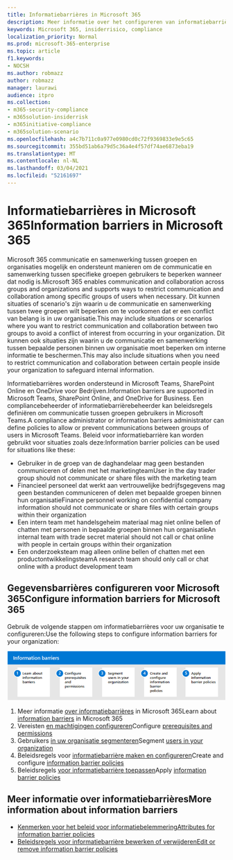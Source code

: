 ```yaml
---
title: Informatiebarrières in Microsoft 365
description: Meer informatie over het configureren van informatiebarrières in Microsoft 365.
keywords: Microsoft 365, insiderrisico, compliance
localization_priority: Normal
ms.prod: microsoft-365-enterprise
ms.topic: article
f1.keywords:
- NOCSH
ms.author: robmazz
author: robmazz
manager: laurawi
audience: itpro
ms.collection:
- m365-security-compliance
- m365solution-insiderrisk
- m365initiative-compliance
- m365solution-scenario
ms.openlocfilehash: a4c7b711c0a977e0980cd0c72f9369833e9e5c65
ms.sourcegitcommit: 355bd51ab6a79d5c36a4e4f57df74ae6873eba19
ms.translationtype: MT
ms.contentlocale: nl-NL
ms.lasthandoff: 03/04/2021
ms.locfileid: "52161697"
---
```

# <a name="information-barriers-in-microsoft-365"></a><span data-ttu-id="da398-104">Informatiebarrières in Microsoft 365</span><span class="sxs-lookup"><span data-stu-id="da398-104">Information barriers in Microsoft 365</span></span>

<span data-ttu-id="da398-105">Microsoft 365 communicatie en samenwerking tussen groepen en organisaties mogelijk en ondersteunt manieren om de communicatie en samenwerking tussen specifieke groepen gebruikers te beperken wanneer dat nodig is.</span><span class="sxs-lookup"><span data-stu-id="da398-105">Microsoft 365 enables communication and collaboration across groups and organizations and supports ways to restrict communication and collaboration among specific groups of users when necessary.</span></span> <span data-ttu-id="da398-106">Dit kunnen situaties of scenario's zijn waarin u de communicatie en samenwerking tussen twee groepen wilt beperken om te voorkomen dat er een conflict van belang is in uw organisatie.</span><span class="sxs-lookup"><span data-stu-id="da398-106">This may include situations or scenarios where you want to restrict communication and collaboration between two groups to avoid a conflict of interest from occurring in your organization.</span></span> <span data-ttu-id="da398-107">Dit kunnen ook situaties zijn waarin u de communicatie en samenwerking tussen bepaalde personen binnen uw organisatie moet beperken om interne informatie te beschermen.</span><span class="sxs-lookup"><span data-stu-id="da398-107">This may also include situations when you need to restrict communication and collaboration between certain people inside your organization to safeguard internal information.</span></span>

<span data-ttu-id="da398-108">Informatiebarrières worden ondersteund in Microsoft Teams, SharePoint Online en OneDrive voor Bedrijven.</span><span class="sxs-lookup"><span data-stu-id="da398-108">Information barriers are supported in Microsoft Teams, SharePoint Online, and OneDrive for Business.</span></span> <span data-ttu-id="da398-109">Een compliancebeheerder of informatiebarrièrebeheerder kan beleidsregels definiëren om communicatie tussen groepen gebruikers in Microsoft Teams.</span><span class="sxs-lookup"><span data-stu-id="da398-109">A compliance administrator or information barriers administrator can define policies to allow or prevent communications between groups of users in Microsoft Teams.</span></span> <span data-ttu-id="da398-110">Beleid voor informatiebarrière kan worden gebruikt voor situaties zoals deze:</span><span class="sxs-lookup"><span data-stu-id="da398-110">Information barrier policies can be used for situations like these:</span></span>

- <span data-ttu-id="da398-111">Gebruiker in de groep van de daghandelaar mag geen bestanden communiceren of delen met het marketingteam</span><span class="sxs-lookup"><span data-stu-id="da398-111">User in the day trader group should not communicate or share files with the marketing team</span></span>
- <span data-ttu-id="da398-112">Financieel personeel dat werkt aan vertrouwelijke bedrijfsgegevens mag geen bestanden communiceren of delen met bepaalde groepen binnen hun organisatie</span><span class="sxs-lookup"><span data-stu-id="da398-112">Finance personnel working on confidential company information should not communicate or share files with certain groups within their organization</span></span>
- <span data-ttu-id="da398-113">Een intern team met handelsgeheim materiaal mag niet online bellen of chatten met personen in bepaalde groepen binnen hun organisatie</span><span class="sxs-lookup"><span data-stu-id="da398-113">An internal team with trade secret material should not call or chat online with people in certain groups within their organization</span></span>
- <span data-ttu-id="da398-114">Een onderzoeksteam mag alleen online bellen of chatten met een productontwikkelingsteam</span><span class="sxs-lookup"><span data-stu-id="da398-114">A research team should only call or chat online with a product development team</span></span>

## <a name="configure-information-barriers-for-microsoft-365"></a><span data-ttu-id="da398-115">Gegevensbarrières configureren voor Microsoft 365</span><span class="sxs-lookup"><span data-stu-id="da398-115">Configure information barriers for Microsoft 365</span></span>

<span data-ttu-id="da398-116">Gebruik de volgende stappen om informatiebarrières voor uw organisatie te configureren:</span><span class="sxs-lookup"><span data-stu-id="da398-116">Use the following steps to configure information barriers for your organization:</span></span>

![Informatiebarrières voor insiderrisico's](../media/ir-solution-ib-steps.png)

1. <span data-ttu-id="da398-118">Meer informatie [over informatiebarrières](information-barriers.md) in Microsoft 365</span><span class="sxs-lookup"><span data-stu-id="da398-118">Learn about [information barriers](information-barriers.md) in Microsoft 365</span></span>
2. <span data-ttu-id="da398-119">Vereisten [en machtigingen configureren](information-barriers-policies.md#prerequisites)</span><span class="sxs-lookup"><span data-stu-id="da398-119">Configure [prerequisites and permissions](information-barriers-policies.md#prerequisites)</span></span>
3. <span data-ttu-id="da398-120">Gebruikers [in uw organisatie segmenteren](information-barriers-policies.md#part-1-segment-users)</span><span class="sxs-lookup"><span data-stu-id="da398-120">Segment [users in your organization](information-barriers-policies.md#part-1-segment-users)</span></span>
4. <span data-ttu-id="da398-121">Beleidsregels voor [informatiebarrière maken en configureren](information-barriers-policies.md#part-2-define-information-barrier-policies)</span><span class="sxs-lookup"><span data-stu-id="da398-121">Create and configure [information barrier policies](information-barriers-policies.md#part-2-define-information-barrier-policies)</span></span>
5. <span data-ttu-id="da398-122">Beleidsregels [voor informatiebarrière toepassen](information-barriers-policies.md#part-3-apply-information-barrier-policies)</span><span class="sxs-lookup"><span data-stu-id="da398-122">Apply [information barrier policies](information-barriers-policies.md#part-3-apply-information-barrier-policies)</span></span>

## <a name="more-information-about-information-barriers"></a><span data-ttu-id="da398-123">Meer informatie over informatiebarrières</span><span class="sxs-lookup"><span data-stu-id="da398-123">More information about information barriers</span></span>

- [<span data-ttu-id="da398-124">Kenmerken voor het beleid voor informatiebelemmering</span><span class="sxs-lookup"><span data-stu-id="da398-124">Attributes for information barrier policies</span></span>](information-barriers-attributes.md)
- [<span data-ttu-id="da398-125">Beleidsregels voor informatiebarrière bewerken of verwijderen</span><span class="sxs-lookup"><span data-stu-id="da398-125">Edit or remove information barrier policies</span></span>](information-barriers-edit-segments-policies.md)
